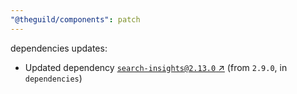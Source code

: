 ```yaml
---
"@theguild/components": patch
---
```

dependencies updates:
  - Updated dependency [`search-insights@2.13.0` ↗︎](https://www.npmjs.com/package/search-insights/v/2.13.0) (from `2.9.0`, in `dependencies`)
